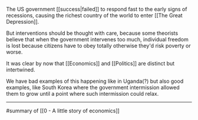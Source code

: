 The US government [[success|failed]] to respond fast to the early signs of recessions, causing the richest country of the world to enter [[The Great Depression]].

But interventions should be thought with care, because some theorists believe that when the government intervenes too much, individual freedom is lost because citizens have to obey totally otherwise they'd risk poverty or worse.

It was clear by now that [[Economics]] and [[Politics]] are distinct but intertwined.

We have bad examples of this happening like in Uganda(?) but also good examples, like South Korea where the government intermission allowed them to grow until a point where such intermission could relax.

---

#summary of [[0 - A little story of economics]]
